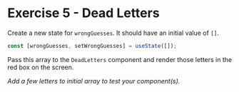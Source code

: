 # Exercise 5 - Dead Letters

Create a new state for `wrongGuesses`. It should have an initial value of `[]`.

```js
const [wrongGuesses, setWrongGuesses] = useState([]);
```

Pass this array to the `DeadLetters` component and render those letters in the red box on the screen.

_Add a few letters to initial array to test your component(s)._
